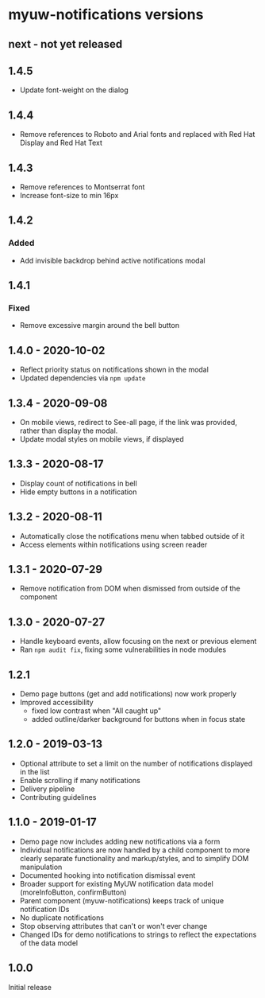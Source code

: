 # myuw-notifications versions

## next - not yet released

## 1.4.5

+ Update font-weight on the dialog

## 1.4.4

+ Remove references to Roboto and Arial fonts and replaced with Red Hat Display and Red Hat Text

## 1.4.3

+ Remove references to Montserrat font
+ Increase font-size to min 16px

## 1.4.2

### Added

* Add invisible backdrop behind active notifications modal

## 1.4.1

### Fixed
+ Remove excessive margin around the bell button

## 1.4.0 - 2020-10-02

+ Reflect priority status on notifications shown in the modal
+ Updated dependencies via `npm update`

## 1.3.4 - 2020-09-08

+ On mobile views, redirect to See-all page, if the link was provided, rather than display the modal.
+ Update modal styles on mobile views, if displayed

## 1.3.3 - 2020-08-17

+ Display count of notifications in bell
+ Hide empty buttons in a notification

## 1.3.2 - 2020-08-11

+ Automatically close the notifications menu when tabbed outside of it
+ Access elements within notifications using screen reader

## 1.3.1 - 2020-07-29

+ Remove notification from DOM when dismissed from outside of the component

## 1.3.0 - 2020-07-27

+ Handle keyboard events, allow focusing on the next or previous element
+ Ran `npm audit fix`, fixing some vulnerabilities in node modules

## 1.2.1

+ Demo page buttons (get and add notifications) now work properly
+ Improved accessibility
  + fixed low contrast when "All caught up"
  + added outline/darker background for buttons when in focus state

## 1.2.0 - 2019-03-13

+ Optional attribute to set a limit on the number of notifications displayed in the list
+ Enable scrolling if many notifications
+ Delivery pipeline
+ Contributing guidelines

## 1.1.0 - 2019-01-17

+ Demo page now includes adding new notifications via a form
+ Individual notifications are now handled by a child component
  to more clearly separate functionality and markup/styles,
  and to simplify DOM manipulation
+ Documented hooking into notification dismissal event
+ Broader support for existing MyUW notification data model (moreInfoButton, confirmButton)
+ Parent component (myuw-notifications) keeps track of unique notification IDs
+ No duplicate notifications
+ Stop observing attributes that can't or won't ever change
+ Changed IDs for demo notifications to strings to reflect the expectations of the data model

## 1.0.0

Initial release
